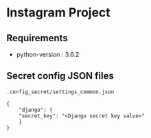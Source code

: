 # Instagram Project



## Requirements



- python-version : 3.6.2


## Secret config JSON files


`.config_secret/settings_common.json`

```
{
    "django": {
    "secret_key": "<Django secret key value>"
    }
}
```